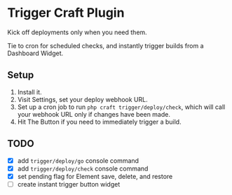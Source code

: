 # Trigger Craft Plugin

Kick off deployments only when you need them. 

Tie to cron for scheduled checks, and instantly trigger builds from a Dashboard Widget.

## Setup

1. Install it.
2. Visit Settings, set your deploy webhook URL.
3. Set up a cron job to run `php craft trigger/deploy/check`, which will call your webhook URL only if changes have been made.
4. Hit The Button if you need to immediately trigger a build.

## TODO

- [x] add `trigger/deploy/go` console command
- [x] add `trigger/deploy/check` console command
- [x] set pending flag for Element save, delete, and restore
- [ ] create instant trigger button widget